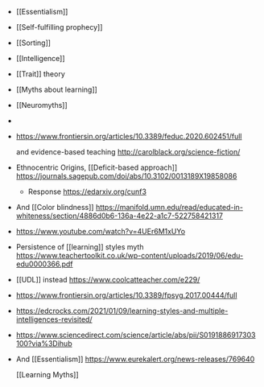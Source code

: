 - [[Essentialism]]
- [[Self-fulfilling prophecy]]
- [[Sorting]]
- [[Intelligence]]
- [[Trait]] theory
- [[Myths about learning]]
- [[Neuromyths]]
-
- https://www.frontiersin.org/articles/10.3389/feduc.2020.602451/full
  
  and evidence-based teaching http://carolblack.org/science-fiction/
- Ethnocentric Origins, [[Deficit-based approach]] https://journals.sagepub.com/doi/abs/10.3102/0013189X19858086
	- Response https://edarxiv.org/cunf3
- And [[Color blindness]] https://manifold.umn.edu/read/educated-in-whiteness/section/4886d0b6-136a-4e22-a1c7-522758421317
- https://www.youtube.com/watch?v=4UEr6M1xUYo
- Persistence of [[learning]] styles myth https://www.teachertoolkit.co.uk/wp-content/uploads/2019/06/edu-edu0000366.pdf
- [[UDL]] instead https://www.coolcatteacher.com/e229/
- https://www.frontiersin.org/articles/10.3389/fpsyg.2017.00444/full
- https://edcrocks.com/2021/01/09/learning-styles-and-multiple-intelligences-revisited/
- https://www.sciencedirect.com/science/article/abs/pii/S0191886917303100?via%3Dihub
- And [[Essentialism]] https://www.eurekalert.org/news-releases/769640
  
  [[Learning Myths]]